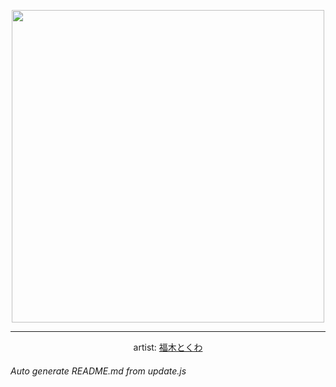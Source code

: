 
<p align="center">
  <img width="500" src="https://nekos.best/api/v2/neko/0652.png">
  <hr/>
  <center>
    artist: <a href="https://www.pixiv.net/en/artworks/94389783">福木とくわ</a>
  </center>
</p>


###### Auto generate README.md from update.js

